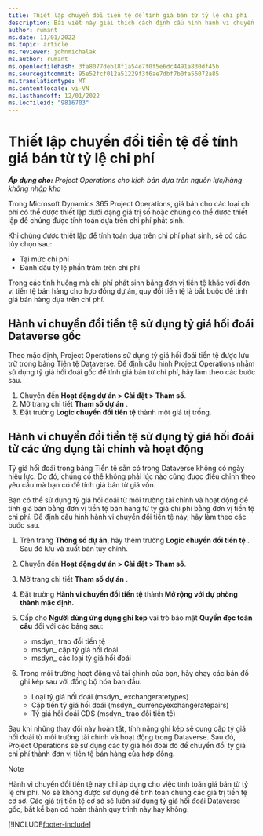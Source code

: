 ```yaml
---
title: Thiết lập chuyển đổi tiền tệ để tính giá bán từ tỷ lệ chi phí
description: Bài viết này giải thích cách định cấu hình hành vi chuyển đổi tiền tệ sẽ được sử dụng trong Microsoft Dynamics 365 Project Operations khi các giao dịch bán hàng được tạo từ các giao dịch chi phí.
author: rumant
ms.date: 11/01/2022
ms.topic: article
ms.reviewer: johnmichalak
ms.author: rumant
ms.openlocfilehash: 3fa8077deb18f1a54e7f0f5e6dc4491a830df45b
ms.sourcegitcommit: 95e52fcf012a51229f3f6ae7dbf7b0fa56072a85
ms.translationtype: MT
ms.contentlocale: vi-VN
ms.lasthandoff: 12/01/2022
ms.locfileid: "9816703"
---
```

# <a name="set-up-currency-conversion-to-calculate-sales-prices-from-cost-rates"></a>Thiết lập chuyển đổi tiền tệ để tính giá bán từ tỷ lệ chi phí

_**Áp dụng cho:** Project Operations cho kịch bản dựa trên nguồn lực/hàng không nhập kho_

Trong Microsoft Dynamics 365 Project Operations, giá bán cho các loại chi phí có thể được thiết lập dưới dạng giá trị số hoặc chúng có thể được thiết lập để chúng được tính toán dựa trên chi phí phát sinh.

Khi chúng được thiết lập để tính toán dựa trên chi phí phát sinh, sẽ có các tùy chọn sau:

- Tại mức chi phí
- Đánh dấu tỷ lệ phần trăm trên chi phí

Trong các tình huống mà chi phí phát sinh bằng đơn vị tiền tệ khác với đơn vị tiền tệ bán hàng cho hợp đồng dự án, quy đổi tiền tệ là bắt buộc để tính giá bán hàng dựa trên chi phí.

## <a name="currency-conversion-behavior-that-uses-native-dataverse-exchange-rates"></a>Hành vi chuyển đổi tiền tệ sử dụng tỷ giá hối đoái Dataverse gốc

Theo mặc định, Project Operations sử dụng tỷ giá hối đoái tiền tệ được lưu trữ trong bảng Tiền tệ Dataverse. Để định cấu hình Project Operations nhằm sử dụng tỷ giá hối đoái gốc để tính giá bán từ chi phí, hãy làm theo các bước sau.

1. Chuyển đến **Hoạt động dự án \> Cài đặt \> Tham số**.
1. Mở trang chi tiết **Tham số dự án** .
1. Đặt trường **Logic chuyển đổi tiền tệ** thành một giá trị trống.

## <a name="currency-conversion-behavior-that-uses-exchange-rates-from-finance-and-operations-apps"></a>Hành vi chuyển đổi tiền tệ sử dụng tỷ giá hối đoái từ các ứng dụng tài chính và hoạt động

Tỷ giá hối đoái trong bảng Tiền tệ sẵn có trong Dataverse không có ngày hiệu lực. Do đó, chúng có thể không phải lúc nào cũng được điều chỉnh theo yêu cầu mà bạn có để tính giá bán từ giá vốn.

Bạn có thể sử dụng tỷ giá hối đoái từ môi trường tài chính và hoạt động để tính giá bán bằng đơn vị tiền tệ bán hàng từ tỷ giá chi phí bằng đơn vị tiền tệ chi phí. Để định cấu hình hành vi chuyển đổi tiền tệ này, hãy làm theo các bước sau.

1. Trên trang **Thông số dự án**, hãy thêm trường **Logic chuyển đổi tiền tệ** . Sau đó lưu và xuất bản tùy chỉnh.
1. Chuyển đến **Hoạt động dự án \> Cài đặt \> Tham số**.
1. Mở trang chi tiết **Tham số dự án** . 
1. Đặt trường **Hành vi chuyển đổi tiền tệ** thành **Mở rộng với dự phòng thành mặc định**.
1. Cấp cho **Người dùng ứng dụng ghi kép** vai trò bảo mật **Quyền đọc toàn cầu** đối với các bảng sau:

    - msdyn\_ trao đổi tiền tệ
    - msdyn\_ cặp tỷ giá hối đoái
    - msdyn\_ các loại tỷ giá hối đoái

1. Trong môi trường hoạt động và tài chính của bạn, hãy chạy các bản đồ ghi kép sau với đồng bộ hóa ban đầu:

    - Loại tỷ giá hối đoái (msdyn\_ exchangeratetypes)
    - Cặp tiền tỷ giá hối đoái (msdyn\_ currencyexchangeratepairs)
    - Tỷ giá hối đoái CDS (msdyn\_ trao đổi tiền tệ)

Sau khi những thay đổi này hoàn tất, tính năng ghi kép sẽ cung cấp tỷ giá hối đoái từ môi trường tài chính và hoạt động trong Dataverse. Sau đó, Project Operations sẽ sử dụng các tỷ giá hối đoái đó để chuyển đổi tỷ giá chi phí thành đơn vị tiền tệ bán hàng của hợp đồng.

> [!NOTE]
> Hành vi chuyển đổi tiền tệ này chỉ áp dụng cho việc tính toán giá bán từ tỷ lệ chi phí. Nó sẽ không được sử dụng để tính toán chung các giá trị tiền tệ cơ sở. Các giá trị tiền tệ cơ sở sẽ luôn sử dụng tỷ giá hối đoái Dataverse gốc, bất kể bạn có hoàn thành quy trình này hay không.

[!INCLUDE[footer-include](../includes/footer-banner.md)]
